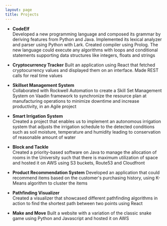 ```yaml
---
layout: page
title: Projects
---
```

- **CodeElf**  
	Developed a new programming language and composed its grammar by deriving features from Python and Java. Implemented its lexical analyzer and parser using Python with Lark. Created compiler using Prolog. The new language could execute any algorithms with loops and conditional statements supporting data structures like integers, floats and strings

- **Cryptocurrency Tracker** 
	Built an application using React that fetched cryptocurrency values and displayed them on an interface. Made REST calls for real time values

- **Skillset Management System**  
	Collaborated with Rockwell Automation to create a Skill Set Management System on Vaadin framework to synchronize the resource plan at manufacturing operations to minimize downtime and increase productivity, in an Agile project

- **Smart Irrigation System**  
	Created a project that enables us to implement an autonomous irrigation system that adjusts the irrigation schedule to the detected conditions such as soil moisture, temperature and humidity leading to conservation of reasonable amount of water

- **Block and Tackle**  
	Created a priority-based software on Java to manage the allocation of rooms in the University such that there is maximum utilization of space and hosted it on AWS using S3 buckets, Route53 and Cloudfront

- **Product Recommendation System**
	Developed an application that could recommend items based on the customer's purchasing history, using K-Means algorithm to cluster the items

- **Pathfinding Visualizer**	
	Created a visualizer that showcased different pathfinding algorithms in action to find the shortest path between two points using React

- **Make and Move**
	Built a website with a variation of the classic snake game using Python and Javascript and hosted it on AWS




<br /> 


